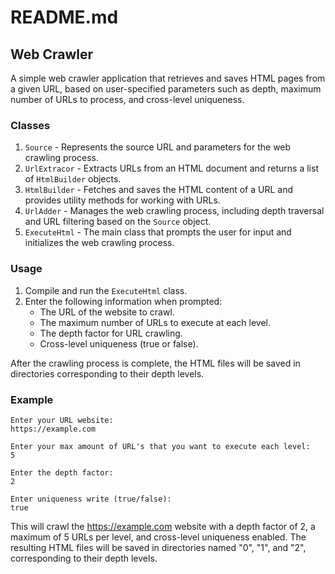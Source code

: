 # README.md

## Web Crawler

A simple web crawler application that retrieves and saves HTML pages from a given URL, based on user-specified parameters such as depth, maximum number of URLs to process, and cross-level uniqueness.

### Classes

1. `Source` - Represents the source URL and parameters for the web crawling process.
2. `UrlExtracor` - Extracts URLs from an HTML document and returns a list of `HtmlBuilder` objects.
3. `HtmlBuilder` - Fetches and saves the HTML content of a URL and provides utility methods for working with URLs.
4. `UrlAdder` - Manages the web crawling process, including depth traversal and URL filtering based on the `Source` object.
5. `ExecuteHtml` - The main class that prompts the user for input and initializes the web crawling process.

### Usage

1. Compile and run the `ExecuteHtml` class.
2. Enter the following information when prompted:
    - The URL of the website to crawl.
    - The maximum number of URLs to execute at each level.
    - The depth factor for URL crawling.
    - Cross-level uniqueness (true or false).

After the crawling process is complete, the HTML files will be saved in directories corresponding to their depth levels.

### Example

```
Enter your URL website:
https://example.com

Enter your max amount of URL's that you want to execute each level:
5

Enter the depth factor:
2

Enter uniqueness write (true/false):
true
```

This will crawl the https://example.com website with a depth factor of 2, a maximum of 5 URLs per level, and cross-level uniqueness enabled. The resulting HTML files will be saved in directories named "0", "1", and "2", corresponding to their depth levels.